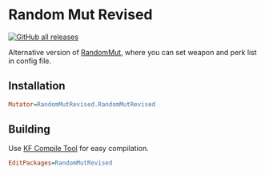 # Random Mut Revised

[![GitHub all releases](https://img.shields.io/github/downloads/InsultingPros/RandomMutRevised/total)](https://github.com/InsultingPros/RandomMutRevised/releases)

Alternative version of [RandomMut](https://steamcommunity.com/sharedfiles/filedetails/?id=306447600), where you can set weapon and perk list in config file.

## Installation

```ini
Mutator=RandomMutRevised.RandomMutRevised
```

## Building

Use [KF Compile Tool](https://github.com/InsultingPros/KFCompileTool) for easy compilation.

```ini
EditPackages=RandomMutRevised
```
